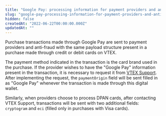 ```yaml
---
title: "Google Pay: processing information for payment providers and anti-fraud"
slug: "google-pay-processing-information-for-payment-providers-and-anti-fraud"
hidden: false
createdAt: "2022-06-22T00:00:00.000Z"
updatedAt: ""
---
```


Purchase transactions made through Google Pay are sent to payment providers and anti-fraud with the same payload structure present in a purchase made through credit or debit cards on VTEX.

The payment method indicated in the transaction is the card brand used in the purchase. If the provider wishes to have the "Google Pay" information present in the transaction, it is necessary to request it from [VTEX Support](https://help.vtex.com/support). After implementing the request, the `paymentOrigin` field will be sent filled in as "Google Pay" whenever the transaction is made through this digital wallet.

Similarly, when providers choose to process DPAN cards, after contacting VTEX Support, transactions will be sent with two additional fields: `cryptogram` and `eci` (filled only in purchases with Visa cards).

